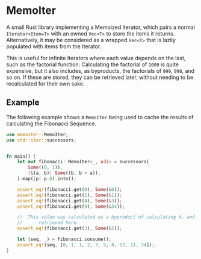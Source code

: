 # MemoIter

A small Rust library implementing a Memoized Iterator, which pairs a normal `Iterator<Item=T>` with an owned `Vec<T>` to store the items it returns. Alternatively, it may be considered as a wrapped `Vec<T>` that is lazily populated with items from the Iterator.

This is useful for infinite Iterators where each value depends on the last, such as the factorial function: Calculating the factorial of `1000` is quite expensive, but it also includes, as byproducts, the factorials of `999`, `998`, and so on. If these are stored, they can be retrieved later, without needing to be recalculated for their own sake.

## Example

The following example shows a `MemoIter` being used to cache the results of calculating the Fibonacci Sequence.

```rust
use memoiter::MemoIter;
use std::iter::successors;


fn main() {
    let mut fibonacci: MemoIter<_, u32> = successors(
        Some((0, 1)),
        |&(a, b)| Some((b, b + a)),
    ).map(|p| p.0).into();

    assert_eq!(fibonacci.get(0), Some(&0));
    assert_eq!(fibonacci.get(1), Some(&1));
    assert_eq!(fibonacci.get(4), Some(&3));
    assert_eq!(fibonacci.get(9), Some(&34));

    //  This value was calculated as a byproduct of calculating 4, and is simply
    //      retrieved here.
    assert_eq!(fibonacci.get(3), Some(&2));

    let (seq, _) = fibonacci.consume();
    assert_eq!(seq, [0, 1, 1, 2, 3, 5, 8, 13, 21, 34]);
}
```

